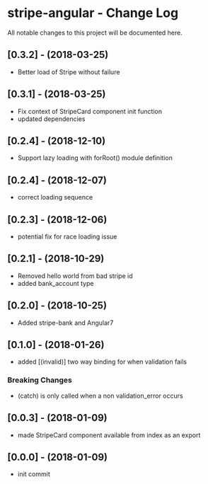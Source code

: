 # stripe-angular - Change Log
All notable changes to this project will be documented here.

## [0.3.2] - (2018-03-25)
- Better load of Stripe without failure

## [0.3.1] - (2018-03-25)
- Fix context of StripeCard component init function
- updated dependencies

## [0.2.4] - (2018-12-10)
- Support lazy loading with forRoot() module definition

## [0.2.4] - (2018-12-07)
- correct loading sequence

## [0.2.3] - (2018-12-06)
- potential fix for race loading issue

## [0.2.1] - (2018-10-29)
- Removed hello world from bad stripe id
- added bank_account type

## [0.2.0] - (2018-10-25)
- Added stripe-bank and Angular7

## [0.1.0] - (2018-01-26)
- added [(invalid)] two way binding for when validation fails
### Breaking Changes
- (catch) is only called when a non validation_error occurs

## [0.0.3] - (2018-01-09)
- made StripeCard component available from index as an export

## [0.0.0] - (2018-01-09)
- init commit